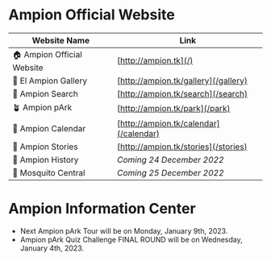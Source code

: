 # Ampion Official Website

| Website Name              	| Link                                 	|
|---------------------------	|------------------------------------- 	|
| 🏠 Ampion Official Website 	| [http://ampion.tk](/)         	      |
| 🌆 El Ampion Gallery       	| [http://ampion.tk/gallery](/gallery) 	|
| 🔎 Ampion Search           	| [http://ampion.tk/search](/search)   	|
| 🪴 Ampion pArk             	| [http://ampion.tk/park](/park)        |
| 📆 Ampion Calendar          | [http://ampion.tk/calendar](/calendar)|
| 📖 Ampion Stories           | [http://ampion.tk/stories](/stories)  |
| 📕 Ampion History           | *Coming 24 December 2022*             |
| 🦟 Mosquito Central         | *Coming 25 December 2022*             |


# Ampion Information Center

- Next Ampion pArk Tour will be on Monday, January 9th, 2023.
- Ampion pArk Quiz Challenge FINAL ROUND will be on Wednesday, January 4th, 2023. 

